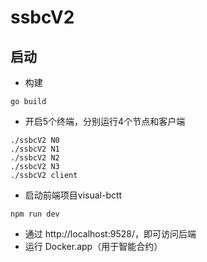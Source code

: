 # ssbcV2

## 启动
* 构建

``` go build ```
  
* 开启5个终端，分别运行4个节点和客户端
```
./ssbcV2 N0
./ssbcV2 N1
./ssbcV2 N2
./ssbcV2 N3
./ssbcV2 client
```

* 启动前端项目visual-bctt
```
npm run dev
```

* 通过 http://localhost:9528/，即可访问后端
* 运行 Docker.app（用于智能合约）
